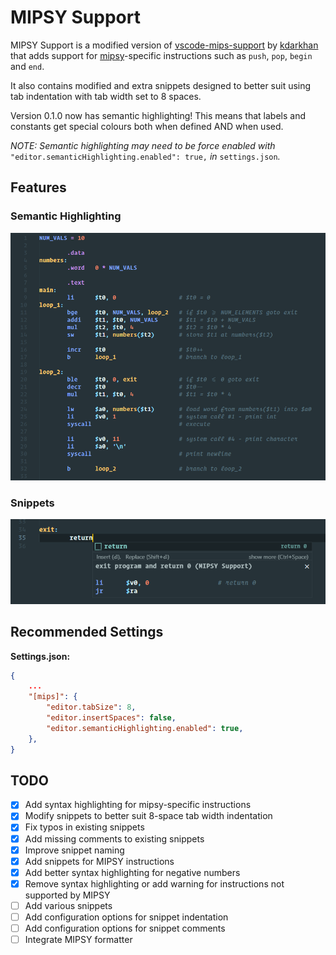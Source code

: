 # MIPSY Support

MIPSY Support is a modified version of [vscode-mips-support](https://github.com/kdarkhan/vscode-mips-support) by [kdarkhan](https://github.com/kdarkhan) that adds support for [mipsy](https://github.com/insou22/mipsy)-specific instructions such as `push`, `pop`, `begin` and `end`.

It also contains modified and extra snippets designed to better suit using tab indentation with tab width set to 8 spaces.

Version 0.1.0 now has semantic highlighting! This means that labels and constants get special colours both when defined AND when used.

*NOTE: Semantic highlighting may need to be force enabled with* `"editor.semanticHighlighting.enabled": true,` *in* `settings.json`*.*

## Features

### Semantic Highlighting

![colors](./images/semantichighlighting.png)

### Snippets

![snippets](./images/snippets.png)

## Recommended Settings
**Settings.json:**
```json
{
    ...
    "[mips]": {
        "editor.tabSize": 8,
        "editor.insertSpaces": false,
        "editor.semanticHighlighting.enabled": true,
    },
}
```

## TODO

- [x] Add syntax highlighting for mipsy-specific instructions
- [X] Modify snippets to better suit 8-space tab width indentation
- [X] Fix typos in existing snippets
- [X] Add missing comments to existing snippets
- [X] Improve snippet naming
- [X] Add snippets for MIPSY instructions
- [X] Add better syntax highlighting for negative numbers
- [X] Remove syntax highlighting or add warning for instructions not supported by MIPSY
- [ ] Add various snippets
- [ ] Add configuration options for snippet indentation
- [ ] Add configuration options for snippet comments
- [ ] Integrate MIPSY formatter
